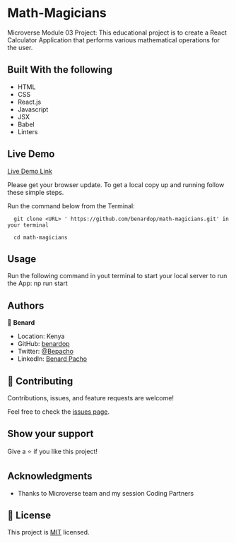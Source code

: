 # Math-Magicians
Microverse Module 03 Project: This educational project is to create a React Calculator Application that performs various mathematical operations for the user.
 
## Built With the following

- HTML
- CSS
- React.js
- Javascript
- JSX
- Babel
- Linters

## Live Demo
[Live Demo Link](https://github.com/benardop/math-magicians.git)


Please get your browser update.
To get a local copy up and running follow these simple steps.

Run the command below from the Terminal:

      git clone <URL> ' https://github.com/benardop/math-magicians.git' in your terminal

	  cd math-magicians

## Usage
Run the following command in yout terminal to start your local server to run the App:
np run start

## Authors

👤 **Benard**

- Location: Kenya
- GitHub: [benardop](https://github.com/benardop/)
- Twitter: [@Bepacho](https://twitter.com/Bepacho)
- LinkedIn: [Benard Pacho](https://www.linkedin.com/in/ochieng-benard-8264b815/)

## 🤝 Contributing

Contributions, issues, and feature requests are welcome!

Feel free to check the [issues page](https://github.com/benardop/math-magicians/issues).

## Show your support

Give a ⭐ if you like this project!

## Acknowledgments

- Thanks to Microverse team and my session Coding Partners

## 📝 License

This project is [MIT](./MIT.md) licensed.

